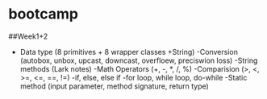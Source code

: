 # bootcamp

##Week1+2
- Data type (8 primitives + 8 wrapper classes +String)
  -Conversion (autobox, unbox, upcast, downcast, overfloew, preciswion loss)
  -String methods (Lark notes)
-Math Operators (+, -, *, /, %)
-Comparision (>, <, >=, <=, ==, !=)
-if, else, else if
-for loop, while loop, do-while
-Static method (input parameter, method signature, return type)